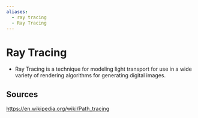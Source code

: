```yaml
---
aliases:
  - ray tracing
  - Ray Tracing
---
```


# Ray Tracing

- Ray Tracing is a technique for modeling light transport for use in a wide variety of rendering algorithms for generating digital images.

## Sources

https://en.wikipedia.org/wiki/Path_tracing